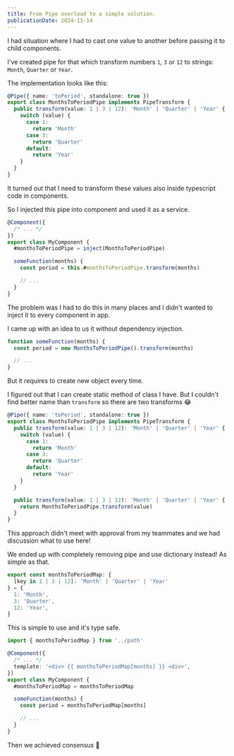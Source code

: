 ```yaml
---
title: From Pipe overload to a simple solution.
publicationDate: 2024-11-14
---
```


I had situation where I had to cast one value to another before passing it to child components.

I've created pipe for that which transform numbers `1`, `3` or `12` to strings: `Month`, `Quarter` or `Year`.

The implementation looks like this:

```ts
@Pipe({ name: 'toPeriod', standalone: true })
export class MonthsToPeriodPipe implements PipeTransform {
  public transform(value: 1 | 3 | 12): 'Month' | 'Quarter' | 'Year' {
    switch (value) {
      case 1:
        return 'Month'
      case 3:
        return 'Quarter'
      default:
        return 'Year'
    }
  }
}
```

It turned out that I need to transform these values also inside typescript code in components.

So I injected this pipe into component and used it as a service.

```ts
@Component({
  /* ... */
})
export class MyComponent {
  #monthsToPeriodPipe = inject(MonthsToPeriodPipe)

  someFunction(months) {
    const period = this.#monthsToPeriodPipe.transform(months)

    // ...
  }
}
```

The problem was I had to do this in many places and I didn't wanted to inject it to every component in app.

I came up with an idea to us it without dependency injection.

```ts
function someFunction(months) {
  const period = new MonthsToPeriodPipe().transform(months)

  // ...
}
```

But it requires to create new object every time.

I figured out that I can create static method of class I have. But I couldn't find better name than `transform` so there are two transforms 😂

```ts
@Pipe({ name: 'toPeriod', standalone: true })
export class MonthsToPeriodPipe implements PipeTransform {
  public transform(value: 1 | 3 | 12): 'Month' | 'Quarter' | 'Year' {
    switch (value) {
      case 1:
        return 'Month'
      case 3:
        return 'Quarter'
      default:
        return 'Year'
    }
  }

  public transform(value: 1 | 3 | 12): 'Month' | 'Quarter' | 'Year' {
    return MonthsToPeriodPipe.transform(value)
  }
}
```

This approach didn't meet with approval from my teammates and we had discussion what to use here!

We ended up with completely removing pipe and use dictionary instead! As simple as that.

```ts
export const monthsToPeriodMap: {
  [key in 1 | 3 | 12]: 'Month' | 'Quarter' | 'Year'
} = {
  1: 'Month',
  3: 'Quarter',
  12: 'Year',
}
```

This is simple to use and it's type safe.

```ts
import { monthsToPeriodMap } from '../path'

@Component({
  /* ... */
  template: '<div> {{ monthsToPeriodMap[months] }} <div>',
})
export class MyComponent {
  #monthsToPeriodMap = monthsToPeriodMap

  someFunction(months) {
    const period = monthsToPeriodMap[months]

    // ...
  }
}
```

Then we achieved consensus 🤝
